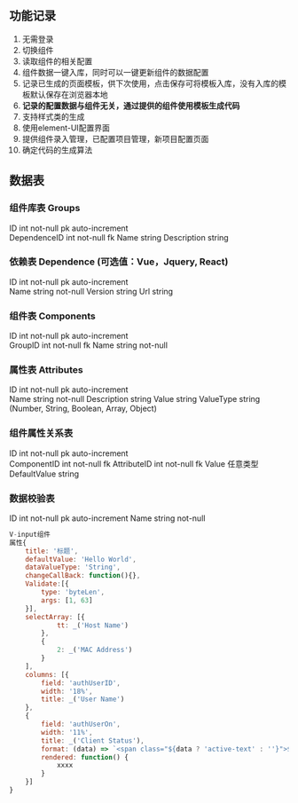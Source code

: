 ## 功能记录

1. 无需登录
2. 切换组件
3. 读取组件的相关配置
4. 组件数据一键入库，同时可以一键更新组件的数据配置
5. 记录已生成的页面模板，供下次使用，点击保存可将模板入库，没有入库的模板默认保存在浏览器本地
6. **记录的配置数据与组件无关，通过提供的组件使用模板生成代码**
7. 支持样式类的生成
8. 使用element-UI配置界面
9. 提供组件录入管理，已配置项目管理，新项目配置页面
10. 确定代码的生成算法


## 数据表

### 组件库表 Groups
ID int not-null pk auto-increment  
DependenceID int not-null fk
Name string 
Description string 

### 依赖表 Dependence (可选值：Vue，Jquery, React)
ID int not-null pk auto-increment  
Name string not-null 
Version string 
Url string

### 组件表 Components
ID int not-null pk auto-increment  
GroupID int not-null fk
Name string not-null

### 属性表 Attributes
ID int not-null pk auto-increment  
Name string not-null
Description string 
Value string
ValueType string (Number, String, Boolean, Array, Object)

### 组件属性关系表
ID int not-null pk auto-increment  
ComponentID int not-null fk
AttributeID int not-null fk
Value 任意类型
DefaultValue string

### 数据校验表
ID int not-null pk auto-increment 
Name string not-null

```js
V-input组件
属性{
    title: '标题', 
    defaultValue: 'Hello World', 
    dataValueType: 'String', 
    changeCallBack: function(){}, 
    Validate:[{
        type: 'byteLen',
        args: [1, 63]
    }], 
    selectArray: [{
            tt: _('Host Name')
        },
        {
            2: _('MAC Address')
        }
    ],
    columns: [{
        field: 'authUserID',
        width: '18%',
        title: _('User Name')
    },
    {
        field: 'authUserOn',
        width: '11%',
        title: _('Client Status'),
        format: (data) => `<span class="${data ? 'active-text' : ''}">${data ? _('Online') : _('Offline')}</span>`,
        rendered: function() {
            xxxx
        }
    }]
}
```
